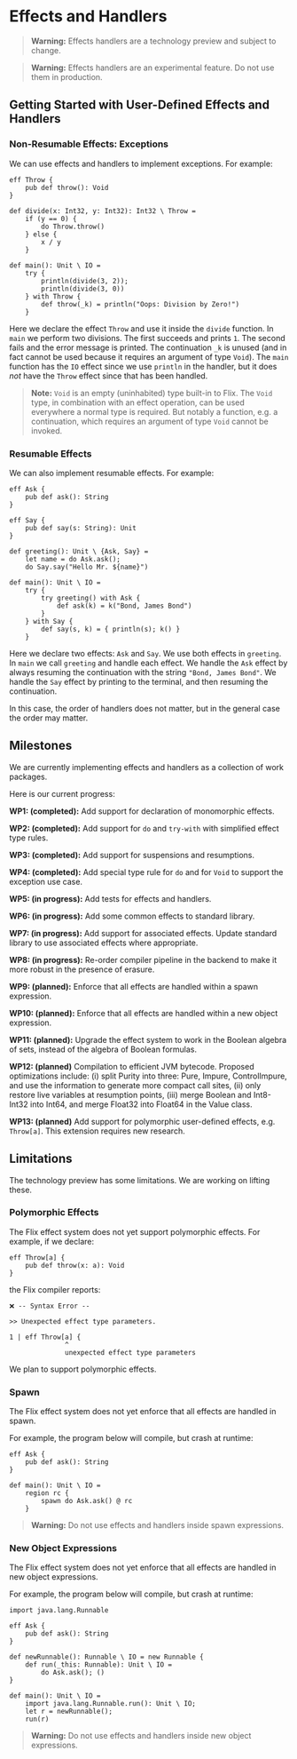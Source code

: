 # Effects and Handlers

> **Warning:** Effects handlers are a technology preview and subject to change.

> **Warning:** Effects handlers are an experimental feature. Do not use them in
> production.

## Getting Started with User-Defined Effects and Handlers

### Non-Resumable Effects: Exceptions

We can use effects and handlers to implement exceptions. For example:

```flix
eff Throw {
    pub def throw(): Void
}

def divide(x: Int32, y: Int32): Int32 \ Throw = 
    if (y == 0) {
        do Throw.throw()
    } else {
        x / y
    }

def main(): Unit \ IO = 
    try {
        println(divide(3, 2));
        println(divide(3, 0))
    } with Throw {
        def throw(_k) = println("Oops: Division by Zero!")
    }
```

Here we declare the effect `Throw` and use it inside the `divide` function. In
`main` we perform two divisions. The first succeeds and prints `1`. The second
fails and the error message is printed. The continuation `_k` is unused (and in
fact cannot be used because it requires an argument of type `Void`). The `main`
function has the `IO` effect since we use `println` in the handler, but it does
_not_ have the `Throw` effect since that has been handled.

> **Note:** `Void` is an empty (uninhabited) type built-in to Flix. The `Void`
> type, in combination with an effect operation, can be used everywhere a normal
> type is required. But notably a function, e.g. a continuation, which requires
> an argument of type `Void` cannot be invoked. 

### Resumable Effects

We can also implement resumable effects. For example:

```flix
eff Ask {
    pub def ask(): String
}

eff Say {
    pub def say(s: String): Unit
}

def greeting(): Unit \ {Ask, Say} = 
    let name = do Ask.ask();
    do Say.say("Hello Mr. ${name}")

def main(): Unit \ IO = 
    try {
        try greeting() with Ask {
            def ask(k) = k("Bond, James Bond")
        }
    } with Say {
        def say(s, k) = { println(s); k() }
    }
```

Here we declare two effects: `Ask` and `Say`. We use both effects in `greeting`.
In `main` we call `greeting` and handle each effect. We handle the `Ask` effect
by always resuming the continuation with the string `"Bond, James Bond"`. We
handle the `Say` effect by printing to the terminal, and then resuming the
continuation.

In this case, the order of handlers does not matter, but in the general case the
order may matter. 

## Milestones

We are currently implementing effects and handlers as a collection of work packages.

Here is our current progress:

**WP1: (completed):** Add support for declaration of monomorphic effects.

**WP2: (completed):** Add support for `do` and `try-with` with simplified effect type rules.

**WP3: (completed):** Add support for suspensions and resumptions.

**WP4: (completed):** Add special type rule for `do` and for `Void` to support
the exception use case.

**WP5: (in progress):** Add tests for effects and handlers.

**WP6: (in progress):** Add some common effects to standard library.

**WP7: (in progress):** Add support for associated effects. Update standard
library to use associated effects where appropriate. 

**WP8: (in progress):** Re-order compiler pipeline in the backend to make it
more robust in the presence of erasure. 

**WP9: (planned):** Enforce that all effects are handled within a spawn expression.

**WP10: (planned):** Enforce that all effects are handled within a new object expression.

**WP11: (planned):** Upgrade the effect system to work in the Boolean algebra of
sets, instead of the algebra of Boolean formulas. 

**WP12: (planned)** Compilation to efficient JVM bytecode. Proposed optimizations
include: (i) split Purity into three: Pure, Impure, ControlImpure, and use the
information to generate more compact call sites, (ii) only restore live
variables at resumption points, (iii) merge Boolean and Int8-Int32 into Int64,
and merge Float32 into Float64 in the Value class. 

**WP13: (planned)** Add support for polymorphic user-defined effects, e.g.
`Throw[a]`. This extension requires new research. 

## Limitations

The technology preview has some limitations. We are working on lifting these.

### Polymorphic Effects

The Flix effect system does not yet support polymorphic effects. For example, if we declare:

```flix
eff Throw[a] {
    pub def throw(x: a): Void
}
```

the Flix compiler reports:

```
❌ -- Syntax Error --

>> Unexpected effect type parameters.

1 | eff Throw[a] {
              ^
              unexpected effect type parameters
```

We plan to support polymorphic effects. 

### Spawn

The Flix effect system does not yet enforce that all effects are handled in spawn.

For example, the program below will compile, but crash at runtime:

```flix
eff Ask {
    pub def ask(): String
}

def main(): Unit \ IO = 
    region rc {
        spawn do Ask.ask() @ rc
    }
```

> **Warning:** Do not use effects and handlers inside spawn expressions.

### New Object Expressions

The Flix effect system does not yet enforce that all effects are handled in new object expressions.

For example, the program below will compile, but crash at runtime:

```flix
import java.lang.Runnable

eff Ask {
    pub def ask(): String
}

def newRunnable(): Runnable \ IO = new Runnable {
    def run(_this: Runnable): Unit \ IO = 
        do Ask.ask(); ()
}

def main(): Unit \ IO = 
    import java.lang.Runnable.run(): Unit \ IO;
    let r = newRunnable();
    run(r)

```

> **Warning:** Do not use effects and handlers inside new object expressions.
